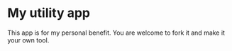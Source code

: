 # My utility app

This app is for my personal benefit. You are welcome to fork it and make it your
own tool.
